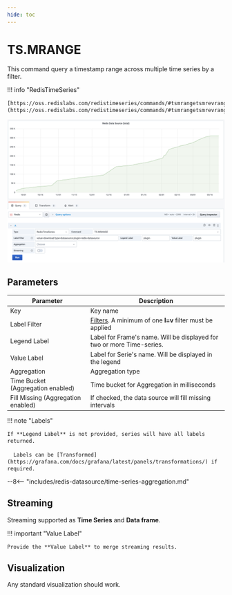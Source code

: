 ```yaml
---
hide: toc
---
```


# TS.MRANGE

This command query a timestamp range across multiple time series by a filter.

!!! info "RedisTimeSeries"

    [https://oss.redislabs.com/redistimeseries/commands/#tsmrangetsmrevrange](https://oss.redislabs.com/redistimeseries/commands/#tsmrangetsmrevrange)

![TS.MRANGE](../../images/redis-datasource/commands/ts-mrange.png)

## Parameters

| Parameter                          | Description                                                                                                               |
| ---------------------------------- | ------------------------------------------------------------------------------------------------------------------------- |
| Key                                | Key name                                                                                                                  |
| Label Filter                       | [Filters](https://oss.redislabs.com/redistimeseries/commands/#filtering). A minimum of one **l=v** filter must be applied |
| Legend Label                       | Label for Frame's name. Will be displayed for two or more Time-series.                                                    |
| Value Label                        | Label for Serie's name. Will be displayed in the legend                                                                   |
| Aggregation                        | Aggregation type                                                                                                          |
| Time Bucket (Aggregation enabled)  | Time bucket for Aggregation in milliseconds                                                                               |
| Fill Missing (Aggregation enabled) | If checked, the data source will fill missing intervals                                                                   |

!!! note "Labels"

    If **Legend Label** is not provided, series will have all labels returned.

      Labels can be [Transformed](https://grafana.com/docs/grafana/latest/panels/transformations/) if required.

--8<-- "includes/redis-datasource/time-series-aggregation.md"

## Streaming

Streaming supported as **Time Series** and **Data frame**.

!!! important "Value Label"

    Provide the **Value Label** to merge streaming results.

## Visualization

Any standard visualization should work.
